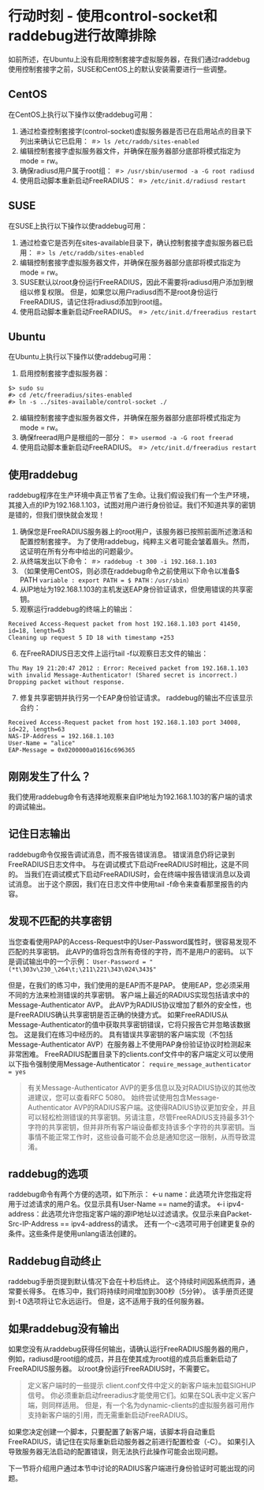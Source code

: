# 行动时刻 - 使用control-socket和raddebug进行故障排除
如前所述，在Ubuntu上没有启用控制套接字虚拟服务器，在我们通过raddebug使用控制套接字之前，SUSE和CentOS上的默认安装需要进行一些调整。

## CentOS
在CentOS上执行以下操作以使raddebug可用：
1. 通过检查控制套接字(control-socket)虚拟服务器是否已在启用站点的目录下列出来确认它已启用：
`＃> ls /etc/raddb/sites-enabled`
2. 编辑控制套接字虚拟服务器文件，并确保在服务器部分底部将模式指定为mode = rw。
3. 确保radiusd用户属于root组：
`＃> /usr/sbin/usermod -a -G root radiusd`
4. 使用启动脚本重新启动FreeRADIUS：
`＃> /etc/init.d/radiusd restart`

## SUSE
在SUSE上执行以下操作以使raddebug可用：
1. 通过检查它是否列在sites-available目录下，确认控制套接字虚拟服务器已启用：
`＃> ls /etc/raddb/sites-enabled`
2. 编辑控制套接字虚拟服务器文件，并确保在服务器部分底部将模式指定为mode = rw。
3. SUSE默认以root身份运行FreeRADIUS，因此不需要将radiusd用户添加到根组以修复权限。 但是，如果您以用户radiusd而不是root身份运行FreeRADIUS，请记住将radiusd添加到root组。
4. 使用启动脚本重新启动FreeRADIUS。
`＃> /etc/init.d/freeradius restart`

## Ubuntu
在Ubuntu上执行以下操作以使raddebug可用：
1. 启用控制套接字虚拟服务器：
```
$> sudo su
#> cd /etc/freeradius/sites-enabled
#> ln -s ../sites-available/control-socket ./
```
2. 编辑控制套接字虚拟服务器文件，并确保在服务器部分底部将模式指定为mode = rw。
3. 确保freerad用户是根组的一部分：
`＃> usermod -a -G root freerad`
4. 使用启动脚本重新启动FreeRADIUS。
`＃> /etc/init.d/freeradius restart`

## 使用raddebug
raddebug程序在生产环境中真正节省了生命。让我们假设我们有一个生产环境，其接入点的IP为192.168.1.103，试图对用户进行身份验证。我们不知道共享的密钥是错的，但我们很快就会发现！
1. 确保您是FreeRADIUS服务器上的root用户，该服务器已按照前面所述激活和配置控制套接字。
为了使用raddebug，纯粹主义者可能会皱着眉头。然而，这证明在所有分布中给出的问题最少。
2. 从终端发出以下命令：
`＃> raddebug -t 300 -i 192.168.1.103`
3. （如果使用CentOS，则必须在raddebug命令之前使用以下命令以准备$ PATH
`variable : export PATH = $ PATH：/usr/sbin）`
4. 从IP地址为192.168.1.103的主机发送EAP身份验证请求，但使用错误的共享密钥。
5. 观察运行raddebug的终端上的输出：
```
Received Access-Request packet from host 192.168.1.103 port 41450, id=18, length=63
Cleaning up request 5 ID 18 with timestamp +253
```
6. 在FreeRADIUS日志文件上运行tail -f以观察日志文件的输出：
```
Thu May 19 21:20:47 2012 : Error: Received packet from 192.168.1.103 with invalid Message-Authenticator! (Shared secret is incorrect.) Dropping packet without response.
```
7. 修复共享密钥并执行另一个EAP身份验证请求。 raddebug的输出不应该显示合约：
```
Received Access-Request packet from host 192.168.1.103 port 34008, id=22, length=63
NAS-IP-Address = 192.168.1.103
User-Name = "alice"
EAP-Message = 0x0200000a01616c696365
```

## 刚刚发生了什么？
我们使用raddebug命令有选择地观察来自IP地址为192.168.1.103的客户端的请求的调试输出。

## 记住日志输出
raddebug命令仅报告调试消息，而不报告错误消息。 错误消息仍将记录到FreeRADIUS日志文件中。 与在调试模式下启动FreeRADIUS时相比，这是不同的。 当我们在调试模式下启动FreeRADIUS时，会在终端中报告错误消息以及调试消息。 出于这个原因，我们在日志文件中使用tail -f命令来查看那里报告的内容。

## 发现不匹配的共享密钥
当您查看使用PAP的Access-Request中的User-Password属性时，很容易发现不匹配的共享密钥。 此AVP的值将包含所有奇怪的字符，而不是用户的密码。 以下是调试输出中的一个示例：
`User-Password = "(*t\303v\230_\264\t;\211\221\343\024\343$"`

但是，在我们的练习中，我们使用的是EAP而不是PAP。 使用EAP，您必须采用不同的方法来检测错误的共享密钥。 客户端上最近的RADIUS实现包括请求中的Message-Authenticator AVP。 此AVP为RADIUS协议增加了额外的安全性，也是FreeRADIUS确认共享密钥是否正确的快捷方式。 如果FreeRADIUS从Message-Authenticator的值中获取共享密钥错误，它将只报告它并忽略该数据包。 这是我们在练习中经历的。
具有错误共享密钥的客户端实现（不包括Message-Authenticator AVP）在服务器上不使用PAP身份验证协议时检测起来非常困难。 FreeRADIUS配置目录下的clients.conf文件中的客户端定义可以使用以下指令强制使用Message-Authenticator：
`require_message_authenticator = yes`

> 有关Message-Authenticator AVP的更多信息以及对RADIUS协议的其他改进建议，您可以查看RFC 5080。
始终尝试使用包含Message-Authenticator AVP的RADIUS客户端。这使得RADIUS协议更加安全，并且可以轻松检测错误的共享密钥。另请注意，尽管FreeRADIUS支持最多31个字符的共享密钥，但并非所有客户端设备都支持该多个字符的共享密钥。当事情不能正常工作时，这些设备可能不会总是通知您这一限制，从而导致混淆。
## raddebug的选项
raddebug命令有两个方便的选项，如下所示：
<-u name：此选项允许您指定将用于过滤请求的用户名。仅显示具有User-Name == name的请求。
<-i ipv4-address：此选项允许您指定客户端的源IP地址以过滤请求。仅显示来自Packet-Src-IP-Address == ipv4-address的请求。
还有一个-c选项可用于创建更复杂的条件。这些条件是使用unlang语法创建的。

## Raddebug自动终止
raddebug手册页提到默认情况下会在十秒后终止。 这个持续时间因系统而异，通常要长得多。 在练习中，我们将持续时间增加到300秒（5分钟）。 该手册页还提到-t 0选项将让它永远运行。 但是，这不适用于我的任何服务器。

## 如果raddebug没有输出
如果您没有从raddebug获得任何输出，请确认运行FreeRADIUS服务器的用户，例如，radiusd是root组的成员，并且在使其成为root组的成员后重新启动了FreeRADIUS服务器。 以root身份运行FreeRADIUS时，不需要它。

> 定义客户端时的一些提示
> client.conf文件中定义的新客户端未加载SIGHUP信号。 你必须重新启动freeradius才能使用它们。如果在SQL表中定义客户端，则同样适用。 但是，有一个名为dynamic-clients的虚拟服务器可用作支持新客户端的引用，而无需重新启动FreeRADIUS。

如果您决定创建一个脚本，只要配置了新客户端，该脚本将自动重启FreeRADIUS，请记住在实际重新启动服务器之前进行配置检查（-C）。 如果引入导致服务器无法启动的配置错误，则无法执行此操作可能会出现问题。

下一节将介绍用户通过本节中讨论的RADIUS客户端进行身份验证时可能出现的问题。









